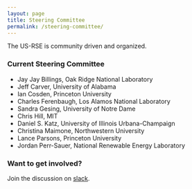 ```yaml
---
layout: page
title: Steering Committee
permalink: /steering-committee/
---
```


The US-RSE is community driven and organized.  

### Current Steering Committee

* Jay Jay Billings, Oak Ridge National Laboratory
* Jeff Carver, University of Alabama
* Ian Cosden, Princeton University
* Charles Ferenbaugh, Los Alamos National Laboratory
* Sandra Gesing, University of Notre Dame
* Chris Hill, MIT
* Daniel S. Katz, University of Illinois Urbana-Champaign
* Christina Maimone, Northwestern University
* Lance Parsons, Princeton University
* Jordan Perr-Sauer, National Renewable Energy Laboratory



### Want to get involved?

Join the discussion on [slack](https://usrse.slack.com/).
